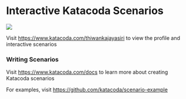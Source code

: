 # Interactive Katacoda Scenarios

[![](http://shields.katacoda.com/katacoda/thiwankajayasiri/count.svg)](https://www.katacoda.com/thiwankajayasiri "Get your profile on Katacoda.com")

Visit https://www.katacoda.com/thiwankajayasiri to view the profile and interactive scenarios

### Writing Scenarios
Visit https://www.katacoda.com/docs to learn more about creating Katacoda scenarios

For examples, visit https://github.com/katacoda/scenario-example
